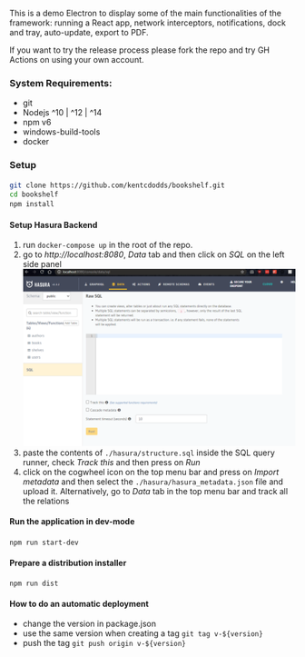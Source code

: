 This is a demo Electron to display some of the main functionalities of the framework: running a React app, network interceptors, notifications, dock and tray, auto-update, export to PDF.

If you want to try the release process please fork the repo and try GH Actions on using your own account.

### System Requirements:

- git
- Nodejs ^10 | ^12 | ^14
- npm v6
- windows-build-tools
- docker

### Setup

```bash
git clone https://github.com/kentcdodds/bookshelf.git
cd bookshelf
npm install
```

#### Setup Hasura Backend

1. run `docker-compose up` in the root of the repo.
2. go to _http://localhost:8080_, _Data_ tab and then click on _SQL_ on the left side panel
   ![SQL tab](./hasura/sql.png)
3. paste the contents of `./hasura/structure.sql` inside the SQL query runner, check _Track this_ and then press on _Run_
4. click on the cogwheel icon on the top menu bar and press on _Import metadata_ and then select the `./hasura/hasura_metadata.json` file and upload it. Alternatively, go to _Data_ tab in the top menu bar and track all the relations

#### Run the application in dev-mode

`npm run start-dev`

#### Prepare a distribution installer

`npm run dist`

#### How to do an automatic deployment

- change the version in package.json
- use the same version when creating a tag `git tag v-${version}`
- push the tag `git push origin v-${version}`
